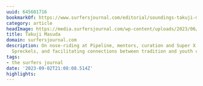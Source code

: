 ```yaml
---
uuid: 645601716
bookmarkOf: https://www.surfersjournal.com/editorial/soundings-takuji-masuda/
category: article
headImage: https://media.surfersjournal.com/wp-content/uploads/2023/06/27111521/Takuji-200.png
title: Takuji Masuda
domain: surfersjournal.com
description: On nose-riding at Pipeline, mentors, curation and Super X Media, Bunker
  Spreckels, and facilitating connections between tradition and youth culture in Japan.
tags:
- the surfers journal
date: '2023-09-02T21:08:08.514Z'
highlights:
---
```



